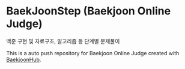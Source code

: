 # BaekJoonStep (Baekjoon Online Judge)
백준 구현 및 자료구조, 알고리즘 등 단계별 문제풀이

This is a auto push repository for Baekjoon Online Judge created with [BaekjoonHub](https://github.com/BaekjoonHub/BaekjoonHub).
